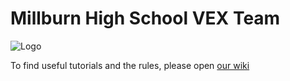 Millburn High School VEX Team
=============================

![Logo](https://cloud.githubusercontent.com/assets/8312336/8241980/58fd2a8a-15da-11e5-890e-1431c96b34d3.jpg)

To find useful tutorials and the rules, please open [our wiki](https://github.com/AbhinavMadahar/Millburn-VEX/wiki)
